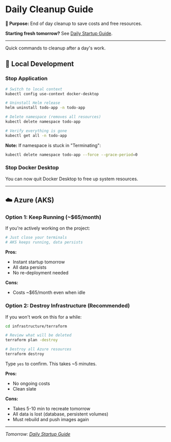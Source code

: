 # Daily Cleanup Guide

**🎯 Purpose:** End of day cleanup to save costs and free resources.

**Starting fresh tomorrow?** See [Daily Startup Guide](./daily-startup.md).

---

Quick commands to cleanup after a day's work.

## 🧹 Local Development

### Stop Application

```bash
# Switch to local context
kubectl config use-context docker-desktop

# Uninstall Helm release
helm uninstall todo-app -n todo-app

# Delete namespace (removes all resources)
kubectl delete namespace todo-app

# Verify everything is gone
kubectl get all -n todo-app
```

**Note:** If namespace is stuck in "Terminating":

```bash
kubectl delete namespace todo-app --force --grace-period=0
```

### Stop Docker Desktop

You can now quit Docker Desktop to free up system resources.

---

## ☁️ Azure (AKS)

### Option 1: Keep Running (~$65/month)

If you're actively working on the project:

```bash
# Just close your terminals
# AKS keeps running, data persists
```

**Pros:**

- Instant startup tomorrow
- All data persists
- No re-deployment needed

**Cons:**

- Costs ~$65/month even when idle

### Option 2: Destroy Infrastructure (Recommended)

If you won't work on this for a while:

```bash
cd infrastructure/terraform

# Review what will be deleted
terraform plan -destroy

# Destroy all Azure resources
terraform destroy
```

Type `yes` to confirm. This takes ~5 minutes.

**Pros:**

- No ongoing costs
- Clean slate

**Cons:**

- Takes 5-10 min to recreate tomorrow
- All data is lost (database, persistent volumes)
- Must rebuild and push images again

---

_Tomorrow: [Daily Startup Guide](./daily-startup.md)_
